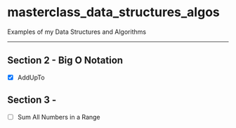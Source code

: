 # masterclass_data_structures_algos
Examples of my Data Structures and Algorithms

---

## Section 2 - Big O Notation
* [x] AddUpTo

## Section 3 - 
* [ ] Sum All Numbers in a Range
